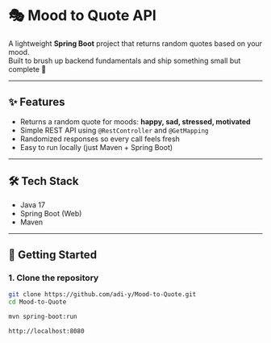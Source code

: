 # 🎭 Mood to Quote API

A lightweight **Spring Boot** project that returns random quotes based on your mood.  
Built to brush up backend fundamentals and ship something small but complete 🚀  

---

## ✨ Features
- Returns a random quote for moods: **happy, sad, stressed, motivated**  
- Simple REST API using `@RestController` and `@GetMapping`  
- Randomized responses so every call feels fresh  
- Easy to run locally (just Maven + Spring Boot)  

---

## 🛠️ Tech Stack
- Java 17  
- Spring Boot (Web)  
- Maven  

---

## 🚀 Getting Started

### 1. Clone the repository
```bash
git clone https://github.com/adi-y/Mood-to-Quote.git
cd Mood-to-Quote

mvn spring-boot:run

http://localhost:8080
```
